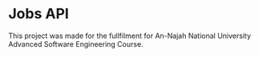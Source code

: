 # Jobs API
This project was made for the fullfilment for An-Najah National University Advanced Software Engineering Course.
